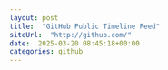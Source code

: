 ```yaml
---
layout: post
title:  "GitHub Public Timeline Feed"
siteUrl:  "http://github.com/"
date:  2025-03-20 08:45:18+00:00
categories: github
---
```

